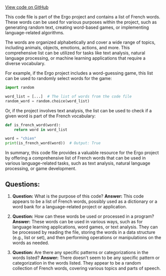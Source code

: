 [View code on GitHub](https://github.com/ergoplatform/ergo/ergo-wallet/src/main/resources/wordlist/french.txt)

This code file is part of the Ergo project and contains a list of French words. These words can be used for various purposes within the project, such as generating random text, creating word-based games, or implementing language-related algorithms.

The words are organized alphabetically and cover a wide range of topics, including animals, objects, emotions, actions, and more. This comprehensive list can be utilized for tasks like text analysis, natural language processing, or machine learning applications that require a diverse vocabulary.

For example, if the Ergo project includes a word-guessing game, this list can be used to randomly select words for the game:

```python
import random

word_list = [...]  # The list of words from the code file
random_word = random.choice(word_list)
```

Or, if the project involves text analysis, the list can be used to check if a given word is part of the French vocabulary:

```python
def is_french_word(word):
    return word in word_list

word = "chien"
print(is_french_word(word))  # Output: True
```

In summary, this code file provides a valuable resource for the Ergo project by offering a comprehensive list of French words that can be used in various language-related tasks, such as text analysis, natural language processing, or game development.
## Questions: 
 1. **Question:** What is the purpose of this code?
   **Answer:** This code appears to be a list of French words, possibly used as a dictionary or a word bank for a language-related project or application.

2. **Question:** How can these words be used or processed in a program?
   **Answer:** These words can be used in various ways, such as for language learning applications, word games, or text analysis. They can be processed by reading the file, storing the words in a data structure (e.g., list or set), and then performing operations or manipulations on the words as needed.

3. **Question:** Are there any specific patterns or categorizations in the words listed?
   **Answer:** There doesn't seem to be any specific pattern or categorization in the words listed. They appear to be a random collection of French words, covering various topics and parts of speech.